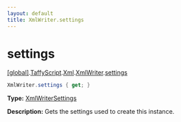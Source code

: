```yaml
---
layout: default
title: XmlWriter.settings
---
```


# settings

[\[global\]]({{site.baseurl}}/docs/).[TaffyScript]({{site.baseurl}}/docs/TaffyScript/).[Xml]({{site.baseurl}}/docs/TaffyScript/Xml/).[XmlWriter]({{site.baseurl}}/docs/TaffyScript/Xml/XmlWriter/).[settings]({{site.baseurl}}/docs/TaffyScript/Xml/XmlWriter/settings/)

```cs
XmlWriter.settings { get; }
```

**Type:** [XmlWriterSettings]({{site.baseurl}}/docs/TaffyScript/Xml/XmlWriterSettings)

**Description:** Gets the settings used to create this instance.
